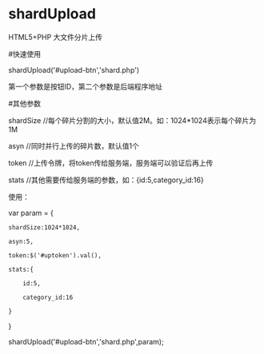 # shardUpload
HTML5+PHP 大文件分片上传

#快速使用

shardUpload('#upload-btn','shard.php')

第一个参数是按钮ID，第二个参数是后端程序地址

#其他参数

shardSize   //每个碎片分割的大小，默认值2M。如：1024*1024表示每个碎片为1M

asyn        //同时并行上传的碎片数，默认值1个

token       //上传令牌，将token传给服务端，服务端可以验证后再上传

stats       //其他需要传给服务端的参数，如：{id:5,category_id:16}


使用：

var param = {

	shardSize:1024*1024,

	asyn:5,

	token:$('#uptoken').val(),

	stats:{

		id:5,

		category_id:16

	}

}

shardUpload('#upload-btn','shard.php',param);

